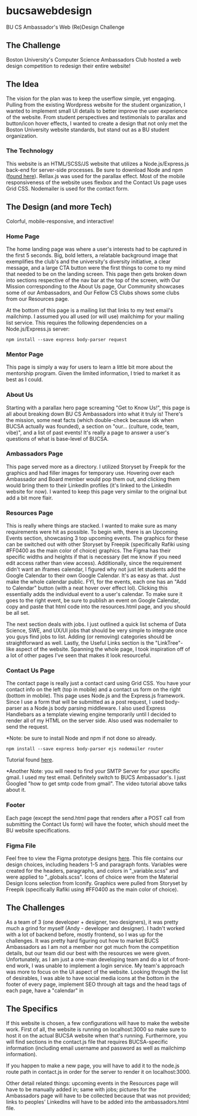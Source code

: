 # bucsawebdesign

BU CS Ambassador's Web (Re)Design Challenge

## The Challenge

Boston University's Computer Science Ambassadors Club hosted a web design competition to redesign their entire website!

## The Idea

The vision for the plan was to keep the userflow simple, yet engaging. Pulling from the existing Wordpress website for the student organization, I wanted to implement small UI details to better improve the user experience of the website. From student perspectives and testimonials to parallax and button/icon hover effects, I wanted to create a design that not only met the Boston University website standards, but stand out as a BU student organization.

### The Technology

This website is an HTML/SCSS/JS website that utilizes a Node.js/Express.js back-end for server-side processes. Be sure to download Node and npm ([found here](https://nodejs.org/en/)). Rellax.js was used for the parallax effect. Most of the mobile responsiveness of the website uses flexbox and the Contact Us page uses Grid CSS. Nodemailer is used for the contact form.

## The Design (and more Tech)

Colorful, mobile-responsive, and interactive!

### Home Page

The home landing page was where a user's interests had to be captured in the first 5 seconds. Big, bold letters, a relatable background image that exemplifies the club's and the university's diversity initiative, a clear message, and a large CTA button were the first things to come to my mind that needed to be on the landing screen. This page then gets broken down into sections respective of the nav bar at the top of the screen, with Our Mission corresponding to the About Us page, Our Community showcases some of our Ambassadors, and Our Fellow CS Clubs shows some clubs from our Resources page.

At the bottom of this page is a mailing list that links to my test email's mailchimp. I assumed you all used (or will use) mailchimp for your mailing list service. This requires the following dependencies on a Node.js/Express.js server:

```terminal
npm install --save express body-parser request
```

### Mentor Page

This page is simply a way for users to learn a little bit more about the mentorship program. Given the limited information, I tried to market it as best as I could.

### About Us

Starting with a parallax hero page screaming "Get to Know Us!", this page is all about breaking down BU CS Ambassadors into what it truly is! There's the mission, some neat facts (which double-check because idk when BUCSA actually was founded), a section on "our... (culture, code, team, vibe)", and a list of past events! It's really a page to answer a user's questions of what is base-level of BUCSA.

### Ambassadors Page

This page served more as a directory. I utilized Storyset by Freepik for the graphics and had filler images for temporary use. Hovering over each Ambassador and Board member would pop them out, and clicking them would bring them to their LinkedIn profiles (it's linked to the LinkedIn website for now). I wanted to keep this page very similar to the original but add a bit more flair.

### Resources Page

This is really where things are stacked. I wanted to make sure as many requirements were hit as possible. To begin with, there is an Upcoming Events section, showcasing 3 top upcoming events. The graphics for these can be switched out with other Storyset by Freepik (specifically Rafiki using #FF0400 as the main color of choice) graphics. The Figma has their specific widths and heights if that is necessary (let me know if you need edit access rather than view access). Additionally, since the requirement didn't want an iframes calendar, I figured why not just let students add the Google Calendar to their own Google Calendar. It's as easy as that. Just make the whole calendar public. FYI, for the events, each one has an "Add to Calendar" button (with a neat hover over effect lol). Clicking this essentially adds the individual event to a user's calendar. To make sure it goes to the right event, be sure to publish an event on Google Calendar, copy and paste that html code into the resources.html page, and you should be all set.

The next section deals with jobs. I just outlined a quick list schema of Data Science, SWE, and UX/UI jobs that should be very simple to integrate once you guys find jobs to list. Adding (or removing) categories should be straightforward as well. Lastly, the Useful Links section is the "LinkTree"-like aspect of the website. Spanning the whole page, I took inspiration off of a lot of other pages I've seen that makes it look resourceful.

### Contact Us Page

The contact page is really just a contact card using Grid CSS. You have your contact info on the left (top in mobile) and a contact us form on the right (bottom in mobile). This page uses Node.js and the Express.js framework. Since I use a form that will be submitted as a post request, I used body-parser as a Node.js body parsing middleware. I also used Express Handlebars as a template viewing engine temporarily until I decided to render all of my HTML on the server side. Also used was nodemailer to send the request.

*Note: be sure to install Node and npm if not done so already.

```terminal
npm install --save express body-parser ejs nodemailer router
```

Tutorial found [here](https://www.youtube.com/watch?v=nF9g1825mwk).

*Another Note: you will need to find your SMTP Server for your specific gmail. I used my test email. Definitely switch to BUCS Ambassador's. I just Googled "how to get smtp code from gmail". The video tutorial above talks about it.

### Footer

Each page (except the send.html page that renders after a POST call from submitting the Contact Us form) will have the footer, which should meet the BU website specifications.

### Figma File

Feel free to view the Figma prototype designs [here](https://www.figma.com/file/MnobzBu6fMPMuvJgLRbloh/BU-CS-Ambassadors-Web?node-id=0%3A1). This file contains our design choices, including headers 1-5 and paragraph fonts. Variables were created for the headers, paragraphs, and colors in "_variable.scss" and were applied to "_globals.scss". Icons of choice were from the Material Design Icons selection from Iconify. Graphics were pulled from Storyset by Freepik (specifically Rafiki using #FF0400 as the main color of choice).

## The Challenges

As a team of 3 (one developer + designer, two designers), it was pretty much a grind for myself (Andy - developer and designer). I hadn't worked with a lot of backend before, mostly frontend, so I was up for the challenges. It was pretty hard figuring out how to market BUCS Ambassadors as I am not a member nor got much from the competition details, but our team did our best with the resources we were given. Unfortunately, as I am just a one-man developing team and do a lot of front-end work, I was unable to implement a login service. My team's approach was more to focus on the UI aspect of the website. Looking through the list of desirables, I was able to have social media icons at the bottom in the footer of every page, implement SEO through alt tags and the head tags of each page, have a "calendar" in 

## The Specifics

If this website is chosen, a few configurations will have to make the website work. First of all, the website is running on localhost:3000 so make sure to host it on the actual BUCSA website when that's running. Furthermore, you will find sections in the contact.js file that requires BUCSA-specific information (including email username and password as well as mailchimp information).

If you happen to make a new page, you will have to add it to the node.js route path in contact.js in order for the server to render it on localhost:3000.

Other detail related things: upcoming events in the Resources page will have to be manually added in; same with jobs; pictures for the Ambassadors page will have to be collected because that was not provided; links to peoples' LinkedIns will have to be added into the ambassadors.html file.
